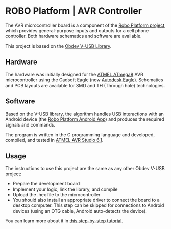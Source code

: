 # ROBO Platform | AVR Controller

The AVR microcontroller board is a component of the [Robo Platform project](https://github.com/m-dayani/robo-platform), which provides general-purpose inputs and outputs for a cell phone controller. Both hardware schematics and software are available.

This project is based on the [Obdev V-USB Library](https://www.obdev.at/products/vusb/index.html).


## Hardware

The hardware was initially designed for the [ATMEL ATmega8](https://www.microchip.com/en-us/product/ATMEGA8) AVR microcontroller using the Cadsoft Eagle (now [Autodesk Eagle](https://www.autodesk.com/products/eagle/free-download)).
Schematics and PCB layouts are available for SMD and TH (Through hole) technologies.

## Software

Based on the V-USB library, the algorithm handles USB interactions with an Android device (the [Robo Platform Android App](https://github.com/m-dayani/robo-platform-android)) and produces the required signals and commands.

The program is written in the C programming language and developed, compiled, and tested in [ATMEL AVR Studio 6.1](https://www.microchip.com/en-us/tools-resources/archives/avr-sam-mcus).

## Usage

The instructions to use this project are the same as any other Obdev V-USB project:

- Prepare the development board
- Implement your logic, link the library, and compile
- Upload the .hex file to the microcontroller
- You should also install an appropriate driver to connect the board to a desktop computer. This step can be skipped for connections to Android devices (using an OTG cable, Android auto-detects the device).

You can learn more about it in [this step-by-step tutorial](https://codeandlife.com/2012/01/22/avr-attiny-usb-tutorial-part-1/).

